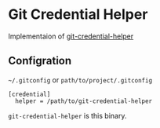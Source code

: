 # Git Credential Helper

Implementaion of [git-credential-helper](https://git-scm.com/book/en/v2/Git-Tools-Credential-Storage)

## Configration

`~/.gitconfig` or `path/to/project/.gitconfig`

```text
[credential]
  helper = /path/to/git-credential-helper
```

`git-credential-helper` is this binary.
